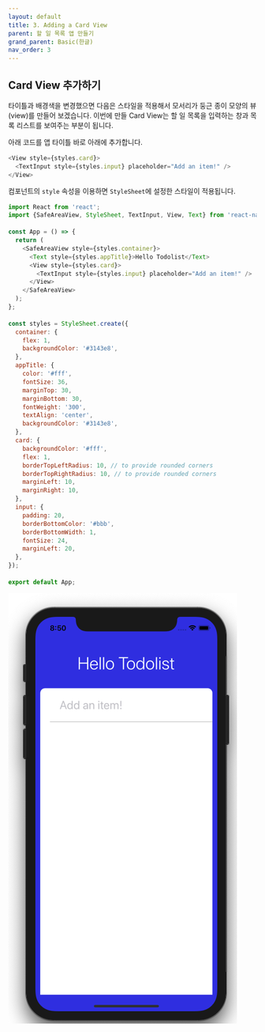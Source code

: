 ```yaml
---
layout: default
title: 3. Adding a Card View
parent: 할 일 목록 앱 만들기
grand_parent: Basic(한글)
nav_order: 3
---
```


## Card View 추가하기

타이틀과 배경색을 변경했으면 다음은 스타일을 적용해서 모서리가 둥근 종이 모양의 뷰(view)를 만들어 보겠습니다. 이번에 만들 Card View는 할 일 목록을 입력하는 창과 목록 리스트를 보여주는 부분이 됩니다.

아래 코드를 앱 타이틀 바로 아래에 추가합니다.

```js
<View style={styles.card}>
  <TextInput style={styles.input} placeholder="Add an item!" />
</View>
```

컴포넌트의 `style` 속성을 이용하면 `StyleSheet`에 설정한 스타일이 적용됩니다.

```js
import React from 'react';
import {SafeAreaView, StyleSheet, TextInput, View, Text} from 'react-native';

const App = () => {
  return (
    <SafeAreaView style={styles.container}>
      <Text style={styles.appTitle}>Hello Todolist</Text>
      <View style={styles.card}>
        <TextInput style={styles.input} placeholder="Add an item!" />
      </View>
    </SafeAreaView>
  );
};

const styles = StyleSheet.create({
  container: {
    flex: 1,
    backgroundColor: '#3143e8',
  },
  appTitle: {
    color: '#fff',
    fontSize: 36,
    marginTop: 30,
    marginBottom: 30,
    fontWeight: '300',
    textAlign: 'center',
    backgroundColor: '#3143e8',
  },
  card: {
    backgroundColor: '#fff',
    flex: 1,
    borderTopLeftRadius: 10, // to provide rounded corners
    borderTopRightRadius: 10, // to provide rounded corners
    marginLeft: 10,
    marginRight: 10,
  },
  input: {
    padding: 20,
    borderBottomColor: '#bbb',
    borderBottomWidth: 1,
    fontSize: 24,
    marginLeft: 20,
  },
});

export default App;
```

![](../images/cardView.png "cardView.png")
